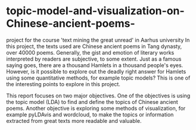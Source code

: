 # topic-model-and-visualization-on-Chinese-ancient-poems-
project for the course 'text mining the great unread' in Aarhus university
In this project, the texts used are Chinese ancient poems in Tang dynasty, over 40000 poems. Generally, the gist and emotion of literary works interpreted by readers are subjective, to some extent. Just as a famous saying goes, there are a thousand Hamlets in a thousand people's eyes. However, is it possible to explore out the deadly right answer for Hamlets using some quantitative methods, for example topic models? This is one of the interesting points to explore in this project.

This report focuses on two major objectives. One of the objectives is using the topic model (LDA) to find and define the topics of Chinese ancient poems. Another objective is exploring some methods of visualization, for example pyLDAvis and wordcloud, to make the topics or information extracted from great texts more readable and valuable.
